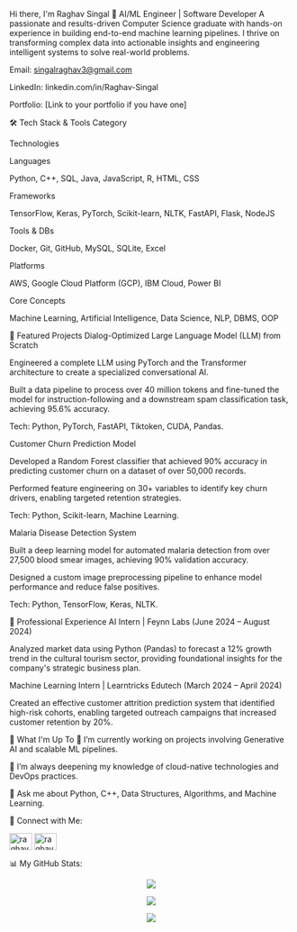 Hi there, I'm Raghav Singal 👋
AI/ML Engineer | Software Developer
A passionate and results-driven Computer Science graduate with hands-on experience in building end-to-end machine learning pipelines. I thrive on transforming complex data into actionable insights and engineering intelligent systems to solve real-world problems.

Email: singalraghav3@gmail.com

LinkedIn: linkedin.com/in/Raghav-Singal

Portfolio: [Link to your portfolio if you have one]

🛠️ Tech Stack & Tools
Category

Technologies

Languages

Python, C++, SQL, Java, JavaScript, R, HTML, CSS

Frameworks

TensorFlow, Keras, PyTorch, Scikit-learn, NLTK, FastAPI, Flask, NodeJS

Tools & DBs

Docker, Git, GitHub, MySQL, SQLite, Excel

Platforms

AWS, Google Cloud Platform (GCP), IBM Cloud, Power BI

Core Concepts

Machine Learning, Artificial Intelligence, Data Science, NLP, DBMS, OOP

🚀 Featured Projects
Dialog-Optimized Large Language Model (LLM) from Scratch

Engineered a complete LLM using PyTorch and the Transformer architecture to create a specialized conversational AI.

Built a data pipeline to process over 40 million tokens and fine-tuned the model for instruction-following and a downstream spam classification task, achieving 95.6% accuracy.

Tech: Python, PyTorch, FastAPI, Tiktoken, CUDA, Pandas.

Customer Churn Prediction Model

Developed a Random Forest classifier that achieved 90% accuracy in predicting customer churn on a dataset of over 50,000 records.

Performed feature engineering on 30+ variables to identify key churn drivers, enabling targeted retention strategies.

Tech: Python, Scikit-learn, Machine Learning.

Malaria Disease Detection System

Built a deep learning model for automated malaria detection from over 27,500 blood smear images, achieving 90% validation accuracy.

Designed a custom image preprocessing pipeline to enhance model performance and reduce false positives.

Tech: Python, TensorFlow, Keras, NLTK.

💼 Professional Experience
AI Intern | Feynn Labs (June 2024 – August 2024)

Analyzed market data using Python (Pandas) to forecast a 12% growth trend in the cultural tourism sector, providing foundational insights for the company's strategic business plan.

Machine Learning Intern | Learntricks Edutech (March 2024 – April 2024)

Created an effective customer attrition prediction system that identified high-risk cohorts, enabling targeted outreach campaigns that increased customer retention by 20%.

🌱 What I'm Up To
🔭 I’m currently working on projects involving Generative AI and scalable ML pipelines.

🌱 I’m always deepening my knowledge of cloud-native technologies and DevOps practices.

💬 Ask me about Python, C++, Data Structures, Algorithms, and Machine Learning.


🤝 Connect with Me:
<p align="left">
<a href="https://github.com/RaghavSingal2002" target="blank"><img align="center" src="https://cdn.jsdelivr.net/npm/simple-icons@3.0.1/icons/github.svg" alt="raghavsingal2002" height="30" width="40" /></a>
<a href="https://www.instagram.com/raghavsingal3/" target="blank"><img align="center" src="https://cdn.jsdelivr.net/npm/simple-icons@3.0.1/icons/instagram.svg" alt="raghavsingal3" height="30" width="40" /></a>
</p>

📊 My GitHub Stats:
<p align="center">
<a href="https://github.com/anuraghazra/github-readme-stats">
<img align="center" src="https://github-readme-stats.vercel.app/api/top-langs/?username=RaghavSingal2002&layout=compact&theme=radical" />
</a>
</p>
<p align="center">
<a href="https://github.com/anuraghazra/github-readme-stats">
<img align="center" src="https://github-readme-stats.vercel.app/api?username=RaghavSingal2002&show_icons=true&theme=dracula" />
</a>
</p>
<p align="center">
<a href="https://github.com/anuraghazra/github-readme-stats">
<img align="center" src="https://streak-stats.demolab.com/?user=RaghavSingal2002&theme=dark" />
</a>
</p>

